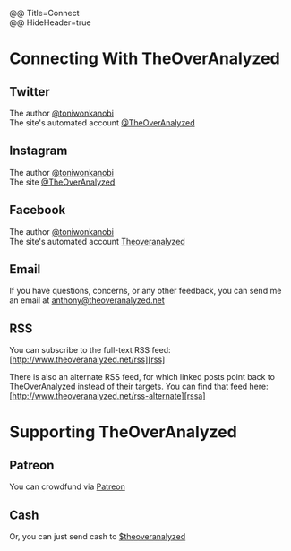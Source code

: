 @@ Title=Connect  
@@ HideHeader=true   

# Connecting With TheOverAnalyzed
  
## Twitter

The author [@toniwonkanobi][twitter]  
The site's automated account [@TheOverAnalyzed][twitter 2]

## Instagram

The author [@toniwonkanobi][instagram]  
The site [@TheOverAnalyzed][instagram 2]

## Facebook

The author [@toniwonkanobi](www.facebook.com/toniwonkanobi)  
The site's automated account [Theoveranalyzed][fb]

## Email

If you have questions, concerns, or any other feedback, you can send me an email at [anthony@theoveranalyzed.net][mail]
  
## RSS

You can subscribe to the full-text RSS feed: [http://www.theoveranalyzed.net/rss][rss]

There is also an alternate RSS feed, for which linked posts point back to TheOverAnalyzed instead of their targets. You can find that feed here: [http://www.theoveranalyzed.net/rss-alternate][rssa]

# Supporting TheOverAnalyzed

## Patreon

You can crowdfund via [Patreon][patreon]

## Cash

Or, you can just send cash to [$theoveranalyzed][cash]

[cash]: https://cash.me/$theoveranalyzed
[fb]: http://www.facebook.com/theoveranalyzed
[instagram]: http://instagram.com/toniwonkanobi/
[instagram 2]: http://instagram.com/theoveranalyzed/
[mail]: mailto:anthony@theoveranalyzed.net
[patreon]: https://www.patreon.com/theoveranalyzed
[rss]: @@SiteRoot@@/rss
[rssa]: @@SiteRoot@@/rss-alternate
[twitter]: http://www.twitter.com/toniwonkanobi
[twitter 2]: http://www.twitter.com/theoveranalyzed